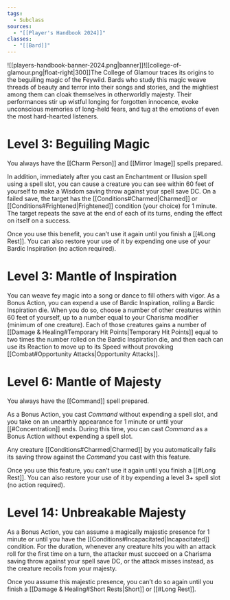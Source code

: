 ```yaml
---
tags:
  - Subclass
sources:
  - "[[Player's Handbook 2024]]"
classes:
  - "[[Bard]]"
---
```

![[players-handbook-banner-2024.png|banner]]![[college-of-glamour.png|float-right|300]]The College of Glamour traces its origins to the beguiling magic of the Feywild. Bards who study this magic weave threads of beauty and terror into their songs and stories, and the mightiest among them can cloak themselves in otherworldly majesty. Their performances stir up wistful longing for forgotten innocence, evoke unconscious memories of long-held fears, and tug at the emotions of even the most hard-hearted listeners.
# Level 3: Beguiling Magic
You always have the [[Charm Person]] and [[Mirror Image]] spells prepared.

In addition, immediately after you cast an Enchantment or Illusion spell using a spell slot, you can cause a creature you can see within 60 feet of yourself to make a Wisdom saving throw against your spell save DC. On a failed save, the target has the [[Conditions#Charmed\|Charmed]] or [[Conditions#Frightened\|Frightened]] condition (your choice) for 1 minute. The target repeats the save at the end of each of its turns, ending the effect on itself on a success.

Once you use this benefit, you can’t use it again until you finish a [[#Long Rest]]. You can also restore your use of it by expending one use of your Bardic Inspiration (no action required).
# Level 3: Mantle of Inspiration
You can weave fey magic into a song or dance to fill others with vigor. As a Bonus Action, you can expend a use of Bardic Inspiration, rolling a Bardic Inspiration die. When you do so, choose a number of other creatures within 60 feet of yourself, up to a number equal to your Charisma modifier (minimum of one creature). Each of those creatures gains a number of [[Damage & Healing#Temporary Hit Points\|Temporary Hit Points]] equal to two times the number rolled on the Bardic Inspiration die, and then each can use its Reaction to move up to its Speed without provoking [[Combat#Opportunity Attacks\|Opportunity Attacks]].
# Level 6: Mantle of Majesty
You always have the [[Command]] spell prepared.

As a Bonus Action, you cast _Command_ without expending a spell slot, and you take on an unearthly appearance for 1 minute or until your [[#Concentration]] ends. During this time, you can cast _Command_ as a Bonus Action without expending a spell slot.

Any creature [[Conditions#Charmed\|Charmed]] by you automatically fails its saving throw against the _Command_ you cast with this feature.

Once you use this feature, you can’t use it again until you finish a [[#Long Rest]]. You can also restore your use of it by expending a level 3+ spell slot (no action required).
# Level 14: Unbreakable Majesty
As a Bonus Action, you can assume a magically majestic presence for 1 minute or until you have the [[Conditions#Incapacitated\|Incapacitated]] condition. For the duration, whenever any creature hits you with an attack roll for the first time on a turn, the attacker must succeed on a Charisma saving throw against your spell save DC, or the attack misses instead, as the creature recoils from your majesty.

Once you assume this majestic presence, you can’t do so again until you finish a [[Damage & Healing#Short Rests\|Short]] or [[#Long Rest]].